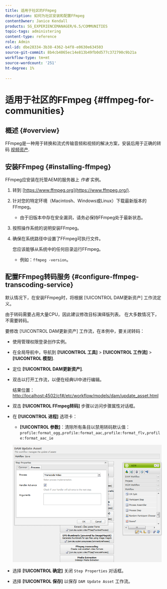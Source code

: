 ```yaml
---
title: 适用于社区的FFmpeg
description: 如何为社区安装和配置FFmpeg
contentOwner: Janice Kendall
products: SG_EXPERIENCEMANAGER/6.5/COMMUNITIES
topic-tags: administering
content-type: reference
role: Admin
exl-id: dbe28334-3b38-4362-b4f8-e0630e634503
source-git-commit: 8b4cb4065ec14e813b49fb0d577c372790c9b21a
workflow-type: tm+mt
source-wordcount: '251'
ht-degree: 1%

---
```


# 适用于社区的FFmpeg {#ffmpeg-for-communities}

## 概述 {#overview}

FFmpeg是一种用于转换和流式传输音频和视频的解决方案，安装后用于正确的转码 [视频资产](../../help/sites-authoring/default-components-foundation.md#video).

## 安装FFmpeg {#installing-ffmpeg}

FFmpeg应安装在托管AEM的服务器上 *作者* 实例。

1. 转到 [https://www.ffmpeg.org](https://www.ffmpeg.org/).
1. 针对您的特定环境（Macintosh、Windows或Linux）下载最新版本的FFmpeg。

   * 由于旧版本中存在安全漏洞，请务必保持FFmpeg处于最新状态。

1. 按照操作系统的说明安装FFmpeg。

1. 确保在系统路径中设置了FFmpeg可执行文件。

   您应该能够从系统中的任何目录运行FFmpeg。

   * 例如：`ffmpeg -version`。

## 配置FFmpeg转码服务 {#configure-ffmpeg-transcoding-service}

默认情况下，在安装FFmpeg时，将根据 [!UICONTROL DAM更新资产] 工作流定义。

由于转码需要占用大量CPU，因此建议修改目标演绎版列表。 在大多数情况下，不需要转码。

要修改 [!UICONTROL DAM更新资产] 工作流，在本例中，要关闭转码：

* 使用管理权限登录创作实例。
* 在全局导航中，导航到 **[!UICONTROL 工具]** > **[!UICONTROL 工作流]** > **[!UICONTROL 模型]**.
* 定位 **[!UICONTROL DAM更新资产]**.
* 双击以打开工作流，以便在经典UI中进行编辑。

  结果位置： [http://localhost:4502/cf#/etc/workflow/models/dam/update_asset.html](http://localhost:4502/cf#/etc/workflow/models/dam/update_asset.html)

* 双击 **[!UICONTROL FFmpeg转码]** 步骤以访问步骤属性对话框。
* 在 **[!UICONTROL 进程]** 选项卡：

   * **[!UICONTROL 参数]**：清除所有条目以禁用转码默认值： `profile:format_ogg,profile:format_aac,profile:format_flv,profile:format_aac_ie`

  ![configure-ffmpeg](assets/configure-ffmpeg.png)

* 选择 **[!UICONTROL 确定]** 关闭 `Step Properties` 对话框。

* 选择 **[!UICONTROL 保存]** 以保存 `DAM Update Asset` 工作流。
